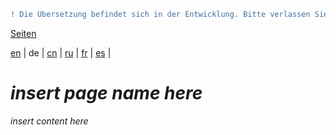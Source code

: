 ```diff
! Die Übersetzung befindet sich in der Entwicklung. Bitte verlassen Sie sich auf die englische Originalversion.
```

[Seiten](https://github.com/syncloud/docs/blob/master/de/index.md#seiten)

[en](https://github.com/syncloud/platform/wiki/Device-activation) | 
de | 
[cn](https://github.com/syncloud/docs/blob/master/cn/content/Device-activation.md) | 
[ru](https://github.com/syncloud/docs/blob/master/ru/content/Device-activation.md) | 
[fr](https://github.com/syncloud/docs/blob/master/fr/content/Device-activation.md) | 
[es](https://github.com/syncloud/docs/blob/master/es/content/Device-activation.md) | 

# *insert page name here*

*insert content here*

